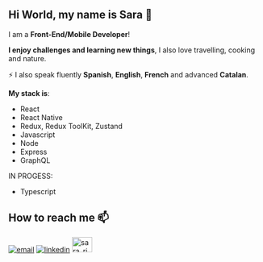 ## Hi World, my name is Sara 👋

I am a  **Front-End/Mobile Developer**!

**I enjoy challenges and learning new things**, I also love travelling, cooking and nature.

⚡ I also speak fluently **Spanish**, **English**, **French** and advanced **Catalan**. 

**My stack is**:

- React
- React Native
- Redux, Redux ToolKit, Zustand
- Javascript 
- Node
- Express
- GraphQL

IN PROGESS:
- Typescript

## How to reach me 📫

<a href="mailto:sarayridouane@gmail.com"><img src="https://img.icons8.com/color/35/000000/gmail.png" alt="email"/></a>
<a href="https://www.linkedin.com/in/sara-rd"><img src="https://img.icons8.com/color/35/000000/linkedin.png" alt="linkedin"/></a>
<a href="https://twitter.com/sara_rid" target="blank"><img src="https://raw.githubusercontent.com/rahuldkjain/github-profile-readme-generator/master/src/images/icons/Social/twitter.svg" alt="sara_rid" height="30" width="40" /></a>
